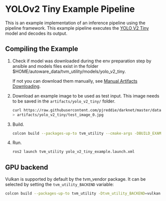 # YOLOv2 Tiny Example Pipeline

This is an example implementation of an inference pipeline using the pipeline
framework. This example pipeline executes the
[YOLO V2 Tiny](https://pjreddie.com/darknet/yolov2/) model and decodes its
output.

## Compiling the Example
<!-- cspell: ignore DBUILD -->

1. Check if model was downloaded during the env preparation step by ansible and
   models files exist in the folder $HOME/autoware_data/tvm_utility/models/yolo_v2_tiny.

   If not you can download them manually, see [Manual Artifacts Downloading](https://github.com/autowarefoundation/autoware/tree/main/ansible/roles/artifacts).

2. Download an example image to be used as test input. This image needs to be
   saved in the `artifacts/yolo_v2_tiny/` folder.

   ```sh
   curl https://raw.githubusercontent.com/pjreddie/darknet/master/data/dog.jpg \
   > artifacts/yolo_v2_tiny/test_image_0.jpg
   ```

3. Build.

   ```sh
   colcon build --packages-up-to tvm_utility --cmake-args -DBUILD_EXAMPLE=ON
   ```

4. Run.

   ```sh
   ros2 launch tvm_utility yolo_v2_tiny_example.launch.xml
   ```

## GPU backend

Vulkan is supported by default by the tvm_vendor package.
It can be selected by setting the `tvm_utility_BACKEND` variable:

```sh
colcon build --packages-up-to tvm_utility -Dtvm_utility_BACKEND=vulkan
```
